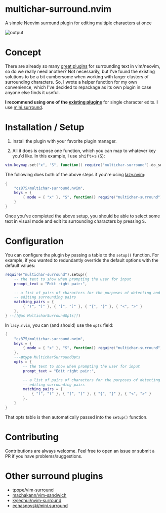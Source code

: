 # multichar-surround.nvim

A simple Neovim surround plugin for editing multiple characters at once

![output](https://github.com/user-attachments/assets/7874268a-50bc-4f6d-aac4-a06fd34c378a)

# Concept

There are already so many [great plugins](#other-surround-plugins) for surrounding text in vim/neovim, so do we really need another? Not necessarily, but I've found the existing solutions to be a bit cumbersome when working with larger clusters of surrounding characters. So, I wrote a helper function for my own convenience, which I've decided to repackage as its own plugin in case anyone else finds it useful.

**I recommend using one of the [existing plugins](#other-surround-plugins)** for single character edits. I use [mini.surround](https://github.com/echasnovski/mini.surround).

# Installation / Setup

1. Install the plugin with your favorite plugin manager.

2. All it does is expose one function, which you can map to whatever key you'd like. In this example, I use <kbd>shift+s</kbd> (<kbd>S</kbd>):

```lua
vim.keymap.set("x", "S", function() require("multichar-surround").do_surround() end)
```

The following does both of the above steps if you're using [lazy.nvim](https://github.com/folke/lazy.nvim):

```lua
{
    "cz875/multichar-surround.nvim",
    keys = {
        { mode = { "x" }, "S", function() require("multichar-surround").do_surround() end }
    }
}
```

Once you've completed the above setup, you should be able to select some text in visual mode and edit its surrounding characters by pressing <kbd>S</kbd>.

# Configuration

You can configure the plugin by passing a table to the `setup()` function.
For example, if you wanted to redundantly override the default options with the default values:

```lua
require("multichar-surround").setup({
    -- the text to show when prompting the user for input
    prompt_text = "Edit right pair:",

    -- a list of pairs of characters for the purposes of detecting and
    -- editing surrounding pairs
    matching_pairs = {
        { "(", ")" }, { "[", "]" }, { "{", "}" }, { "<", ">" }
    },
} --[[@as MulticharSurroundOpts]])
```

In `lazy.nvim`, you can (and should) use the `opts` field:

```lua
{
    "cz875/multichar-surround.nvim",
    keys = {
        { mode = { "x" }, "S", function() require("multichar-surround").do_surround() end }
    },
    ---@type MulticharSurroundOpts
    opts = {
        -- the text to show when prompting the user for input
        prompt_text = "Edit right pair:",

        -- a list of pairs of characters for the purposes of detecting and
        -- editing surrounding pairs
        matching_pairs = {
            { "(", ")" }, { "[", "]" }, { "{", "}" }, { "<", ">" }
        },
    }
}
```

That opts table is then automatically passed into the `setup()` function.

# Contributing

Contributions are always welcome. Feel free to open an issue or submit a PR if you have problems/suggestions.

# Other surround plugins

- [tpope/vim-surround](https://github.com/tpope/vim-surround)
- [machakann/vim-sandwich](https://github.com/machakann/vim-sandwich)
- [kylechui/nvim-surround](https://github.com/kylechui/nvim-surround)
- [echasnovski/mini.surround](https://github.com/echasnovski/mini.surround/)
